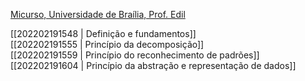 [Micurso, Universidade de Braília, Prof. Edil](https://www.youtube.com/watch?v=4QVjdsoQ3Yg&list=PLfdR3_dt2rbdndk3L9Mx7l66L2X02gC5u)

[[202202191548 | Definição e fundamentos]]  
[[202202191555 | Princípio da decomposição]]  
[[202202191559 | Princípio do reconhecimento de padrões]]  
[[202202191604 | Princípio da abstração e representação de dados]]

